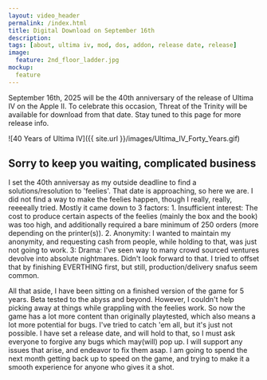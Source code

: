 ```yaml
---
layout: video_header
permalink: /index.html
title: Digital Download on September 16th
description:
tags: [about, ultima iv, mod, dos, addon, release date, release]
image:
  feature: 2nd_floor_ladder.jpg
mockup:
  feature
---
```


<!--<hr>


<hr>-->

September 16th, 2025 will be the 40th anniversary of the release of Ultima IV on the Apple II. To celebrate this occasion, Threat of the Trinity will be available for download from that date. Stay tuned to this page for more release info.

![40 Years of Ultima IV]({{ site.url }}/images/Ultima_IV_Forty_Years.gif)

## Sorry to keep you waiting, complicated business

I set the 40th anniversay as my outside deadline to find a solutions/resolution to 'feelies'. That date is approaching, so here we are. I did not find a way to make the feelies happen, though I really, really, reeeeally tried. Mostly it came down to 3 factors: 1. Insufficient interest: The cost to produce certain aspects of the feelies (mainly the box and the book) was too high, and additionally required a bare minimum of 250 orders (more depending on the printer(s)). 2. Anonymity: I wanted to maintain my anonymity, and requesting cash from people, while holding to that, was just not going to work. 3: Drama: I've seen way to many crowd sourced ventures devolve into absolute nightmares. Didn't look forward to that. I tried to offset that by finishing EVERTHING first, but still, production/delivery snafus seem common.

All that aside, I have been sitting on a finished version of the game for 5 years. Beta tested to the abyss and beyond. However, I couldn't help picking away at things while grappling with the feelies work. So now the game has a lot more content than originally playtested, which also means a lot more potential for bugs. I've tried to catch 'em all, but it's just not possible. I have set a release date, and will hold to that, so I must ask everyone to forgive any bugs which may(will) pop up. I will support any issues that arise, and endeavor to fix them asap. I am going to spend the next month getting back up to speed on the game, and trying to make it a smooth experience for anyone who gives it a shot.



    

    

    

  
    





